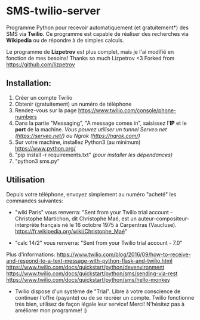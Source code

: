 # SMS-twilio-server
Programme Python pour recevoir automatiquement (et gratuitement*) des SMS via **Twilio**.
Ce programme est capable de réaliser des recherches via **Wikipedia** ou de répondre à de simples calculs.

Le programme de **Lizpetrov** est plus complet, mais je l'ai modifié en fonction de mes besoins!
Thanks so much Lizpetrov <3 
Forked from https://github.com/lizpetrov

## Installation:
1. Créer un compte Twilio
2. Obtenir (gratuitement) un numéro de téléphone
3. Rendez-vous sur la page https://www.twilio.com/console/phone-numbers 
4. Dans la partie "Messaging", "A message comes in", saisissez l'**IP** et le **port** de la machine. *Vous pouvez utiliser un tunnel Serveo.net (https://serveo.net/) ou Ngrok (https://ngrok.com/)*
5. Sur votre machine, installez Python3 (au minimum) https://www.python.org/
6. "pip install -r requirements.txt" *(pour installer les dépendances)*
7. "python3 sms.py"

## Utilisation
Depuis votre téléphone, envoyez simplement au numéro "acheté" les commandes suivantes:
- "wiki Paris" vous renverra:
"Sent from your Twilio trial account - Christophe Martichon, dit Christophe Maé, est un auteur-compositeur-interprète français né le 16 octobre 1975 à Carpentras (Vaucluse). https://fr.wikipedia.org/wiki/Christophe_Maé"

- "calc 14/2" vous renverra:
"Sent from your Twilio trial account - 7.0"


Plus d'informations:
https://www.twilio.com/blog/2016/09/how-to-receive-and-respond-to-a-text-message-with-python-flask-and-twilio.html
https://www.twilio.com/docs/quickstart/python/devenvironment
https://www.twilio.com/docs/quickstart/python/sms/sending-via-rest
https://www.twilio.com/docs/quickstart/python/sms/hello-monkey


* Twilio dispose d'un système de "Trial". Libre à votre conscience de continuer l'offre (payante) ou de se recréer un compte. Twilio fonctionne très bien, utilisez de façon légale leur service! Merci! N'hésitez pas à améliorer mon programme! :)
